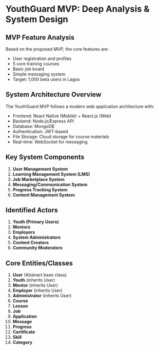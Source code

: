 # YouthGuard MVP: Deep Analysis & System Design

## MVP Feature Analysis

Based on the proposed MVP, the core features are:
- User registration and profiles
- 5 core training courses
- Basic job board
- Simple messaging system
- Target: 1,000 beta users in Lagos

## System Architecture Overview

The YouthGuard MVP follows a modern web application architecture with:
- Frontend: React Native (Mobile) + React.js (Web)
- Backend: Node.js/Express API
- Database: MongoDB
- Authentication: JWT-based
- File Storage: Cloud storage for course materials
- Real-time: WebSocket for messaging

## Key System Components

1. **User Management System**
2. **Learning Management System (LMS)**
3. **Job Marketplace System**
4. **Messaging/Communication System**
5. **Progress Tracking System**
6. **Content Management System**

## Identified Actors

1. **Youth (Primary Users)**
2. **Mentors**
3. **Employers**
4. **System Administrators**
5. **Content Creators**
6. **Community Moderators**

## Core Entities/Classes

1. **User** (Abstract base class)
2. **Youth** (inherits User)
3. **Mentor** (inherits User)
4. **Employer** (inherits User)
5. **Administrator** (inherits User)
6. **Course**
7. **Lesson**
8. **Job**
9. **Application**
10. **Message**
11. **Progress**
12. **Certificate**
13. **Skill**
14. **Category**